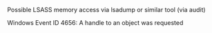 Possible LSASS memory access via lsadump or similar tool (via audit)

Windows Event ID 4656: A handle to an object was requested